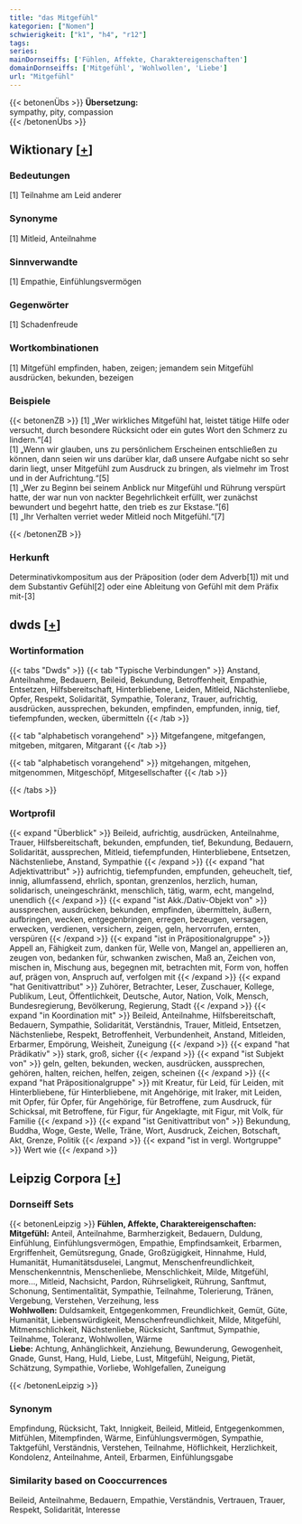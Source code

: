 ```yaml
---
title: "das Mitgefühl"
kategorien: ["Nomen"]
schwierigkeit: ["k1", "h4", "r12"]
tags:
series:
mainDornseiffs: ['Fühlen, Affekte, Charaktereigenschaften']
domainDornseiffs: ['Mitgefühl', 'Wohlwollen', 'Liebe']
url: "Mitgefühl"
---
```


{{< betonenÜbs >}}
**Übersetzung:**  
sympathy, pity, compassion  
{{< /betonenÜbs >}}

## Wiktionary [[+](https://de.wiktionary.org/wiki/Mitgefühl)]

### Bedeutungen
[1] Teilnahme am Leid anderer  

### Synonyme
[1] Mitleid, Anteilnahme  

### Sinnverwandte
[1] Empathie, Einfühlungsvermögen  

### Gegenwörter
[1] Schadenfreude  

### Wortkombinationen
[1] Mitgefühl empfinden, haben, zeigen; jemandem sein Mitgefühl ausdrücken, bekunden, bezeigen  

### Beispiele
{{< betonenZB >}}
[1] „Wer wirkliches Mitgefühl hat, leistet tätige Hilfe oder versucht, durch besondere Rücksicht oder ein gutes Wort den Schmerz zu lindern.“[4]  
[1] „Wenn wir glauben, uns zu persönlichem Erscheinen entschließen zu können, dann seien wir uns darüber klar, daß unsere Aufgabe nicht so sehr darin liegt, unser Mitgefühl zum Ausdruck zu bringen, als vielmehr im Trost und in der Aufrichtung.“[5]  
[1] „Wer zu Beginn bei seinem Anblick nur Mitgefühl und Rührung verspürt hatte, der war nun von nackter Begehrlichkeit erfüllt, wer zunächst bewundert und begehrt hatte, den trieb es zur Ekstase.“[6]  
[1] „Ihr Verhalten verriet weder Mitleid noch Mitgefühl.“[7]  

{{< /betonenZB >}}
### Herkunft
Determinativkompositum aus der Präposition (oder dem Adverb[1]) mit und dem Substantiv Gefühl[2] oder eine Ableitung von Gefühl mit dem Präfix mit-[3]  



## dwds [[+](https://www.dwds.de/wb/Mitgefühl)]

### Wortinformation
{{< tabs "Dwds" >}}
{{< tab "Typische Verbindungen" >}}
Anstand, Anteilnahme, Bedauern, Beileid, Bekundung, Betroffenheit, Empathie, Entsetzen, Hilfsbereitschaft, Hinterbliebene, Leiden, Mitleid, Nächstenliebe, Opfer, Respekt, Solidarität, Sympathie, Toleranz, Trauer, aufrichtig, ausdrücken, aussprechen, bekunden, empfinden, empfunden, innig, tief, tiefempfunden, wecken, übermitteln
{{< /tab >}}

{{< tab "alphabetisch vorangehend" >}}
Mitgefangene, mitgefangen, mitgeben, mitgaren, Mitgarant
{{< /tab >}}

{{< tab "alphabetisch vorangehend" >}}
mitgehangen, mitgehen, mitgenommen, Mitgeschöpf, Mitgesellschafter
{{< /tab >}}

{{< /tabs >}}

### Wortprofil
{{< expand "Überblick" >}} Beileid, aufrichtig, ausdrücken, Anteilnahme, Trauer, Hilfsbereitschaft, bekunden, empfunden, tief, Bekundung, Bedauern, Solidarität, aussprechen, Mitleid, tiefempfunden, Hinterbliebene, Entsetzen, Nächstenliebe, Anstand, Sympathie {{< /expand >}}
{{< expand "hat Adjektivattribut" >}} aufrichtig, tiefempfunden, empfunden, geheuchelt, tief, innig, allumfassend, ehrlich, spontan, grenzenlos, herzlich, human, solidarisch, uneingeschränkt, menschlich, tätig, warm, echt, mangelnd, unendlich {{< /expand >}}
{{< expand "ist Akk./Dativ-Objekt von" >}} aussprechen, ausdrücken, bekunden, empfinden, übermitteln, äußern, aufbringen, wecken, entgegenbringen, erregen, bezeugen, versagen, erwecken, verdienen, versichern, zeigen, geln, hervorrufen, ernten, verspüren {{< /expand >}}
{{< expand "ist in Präpositionalgruppe" >}} Appell an, Fähigkeit zum, danken für, Welle von, Mangel an, appellieren an, zeugen von, bedanken für, schwanken zwischen, Maß an, Zeichen von, mischen in, Mischung aus, begegnen mit, betrachten mit, Form von, hoffen auf, prägen von, Anspruch auf, verfolgen mit {{< /expand >}}
{{< expand "hat Genitivattribut" >}} Zuhörer, Betrachter, Leser, Zuschauer, Kollege, Publikum, Leut, Öffentlichkeit, Deutsche, Autor, Nation, Volk, Mensch, Bundesregierung, Bevölkerung, Regierung, Stadt {{< /expand >}}
{{< expand "in Koordination mit" >}} Beileid, Anteilnahme, Hilfsbereitschaft, Bedauern, Sympathie, Solidarität, Verständnis, Trauer, Mitleid, Entsetzen, Nächstenliebe, Respekt, Betroffenheit, Verbundenheit, Anstand, Mitleiden, Erbarmer, Empörung, Weisheit, Zuneigung {{< /expand >}}
{{< expand "hat Prädikativ" >}} stark, groß, sicher {{< /expand >}}
{{< expand "ist Subjekt von" >}} geln, gelten, bekunden, wecken, ausdrücken, aussprechen, gehören, halten, reichen, helfen, zeigen, scheinen {{< /expand >}}
{{< expand "hat Präpositionalgruppe" >}} mit Kreatur, für Leid, für Leiden, mit Hinterbliebene, für Hinterbliebene, mit Angehörige, mit Iraker, mit Leiden, mit Opfer, für Opfer, für Angehörige, für Betroffene, zum Ausdruck, für Schicksal, mit Betroffene, für Figur, für Angeklagte, mit Figur, mit Volk, für Familie {{< /expand >}}
{{< expand "ist Genitivattribut von" >}} Bekundung, Buddha, Woge, Geste, Welle, Träne, Wort, Ausdruck, Zeichen, Botschaft, Akt, Grenze, Politik {{< /expand >}}
{{< expand "ist in vergl. Wortgruppe" >}} Wert wie {{< /expand >}}

## Leipzig Corpora [[+](https://corpora.uni-leipzig.de/en/res?word=Mitgefühl&corpusId=deu_newscrawl-public_2018)]

### Dornseiff Sets
{{< betonenLeipzig >}}
**Fühlen, Affekte, Charaktereigenschaften:**  
**Mitgefühl:** Anteil, Anteilnahme, Barmherzigkeit, Bedauern, Duldung, Einfühlung, Einfühlungsvermögen, Empathie, Empfindsamkeit, Erbarmen, Ergriffenheit, Gemütsregung, Gnade, Großzügigkeit, Hinnahme, Huld, Humanität, Humanitätsduselei, Langmut, Menschenfreundlichkeit, Menschenkenntnis, Menschenliebe, Menschlichkeit, Milde, Mitgefühl, more..., Mitleid, Nachsicht, Pardon, Rührseligkeit, Rührung, Sanftmut, Schonung, Sentimentalität, Sympathie, Teilnahme, Tolerierung, Tränen, Vergebung, Verstehen, Verzeihung, less  
**Wohlwollen:** Duldsamkeit, Entgegenkommen, Freundlichkeit, Gemüt, Güte, Humanität, Liebenswürdigkeit, Menschenfreundlichkeit, Milde, Mitgefühl, Mitmenschlichkeit, Nächstenliebe, Rücksicht, Sanftmut, Sympathie, Teilnahme, Toleranz, Wohlwollen, Wärme  
**Liebe:** Achtung, Anhänglichkeit, Anziehung, Bewunderung, Gewogenheit, Gnade, Gunst, Hang, Huld, Liebe, Lust, Mitgefühl, Neigung, Pietät, Schätzung, Sympathie, Vorliebe, Wohlgefallen, Zuneigung  

{{< /betonenLeipzig >}}

### Synonym
Empfindung, Rücksicht, Takt, Innigkeit, Beileid, Mitleid, Entgegenkommen, Mitfühlen, Mitempfinden, Wärme, Einfühlungsvermögen, Sympathie, Taktgefühl, Verständnis, Verstehen, Teilnahme, Höflichkeit, Herzlichkeit, Kondolenz, Anteilnahme, Anteil, Erbarmen, Einfühlungsgabe


### Similarity based on Cooccurrences
Beileid, Anteilnahme, Bedauern, Empathie, Verständnis, Vertrauen, Trauer, Respekt, Solidarität, Interesse


